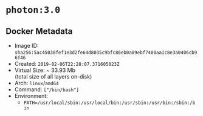 # `photon:3.0`

## Docker Metadata

- Image ID: `sha256:5ac45038fef1e3d2fe64d8035c9bfc86eb0a89ebf7480aa1c8e3a0406cb96f46`
- Created: `2019-02-06T22:28:07.371605023Z`
- Virtual Size: ~ 33.93 Mb  
  (total size of all layers on-disk)
- Arch: `linux`/`amd64`
- Command: `["/bin/bash"]`
- Environment:
  - `PATH=/usr/local/sbin:/usr/local/bin:/usr/sbin:/usr/bin:/sbin:/bin`
